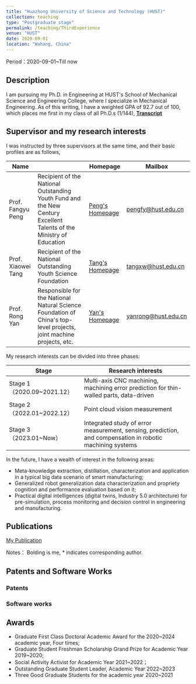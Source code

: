 ```yaml
---
title: "Huazhong University of Science and Technology (HUST)"
collection: teaching
type: "Postgraduate stage"
permalink: /teaching/ThirdExperience
venue: "HUST"
date: 2020-09-01
location: "Wuhang, China"
---
```


Period：2020-09-01~Till now

## Description

I am pursuing my Ph.D. in Engineering at HUST's School of Mechanical Science and Engineering College, where I specialize in Mechanical Engineering. As of this writing, I have a weighted GPA of 92.7 out of 100, which places me first in my class of all Ph.D.s (1/144),  [**Transcript**](..\files\Transcript.pdf) 



## Supervisor and my research interests

I was instructed by three supervisors at the same time, and their basic profiles are as follows, 

| Name               |                                                              | Homepage                                                     | Mailbox             |
| ------------------ | ------------------------------------------------------------ | ------------------------------------------------------------ | ------------------- |
| Prof. Fangyu Peng  | Recipient of the National Outstanding Youth Fund and the New Century Excellent Talents of the Ministry of Education | [Peng's Homepage](https://mse.hust.edu.cn/info/1145/1438.htm) | pengfy@hust.edu.cn  |
| Prof. Xiaowei Tang | Recipient of the National Outstanding Youth Science Foundation | [Tang's Homepage](https://mse.hust.edu.cn/info/1145/1436.htm) | tangxw@hust.edu.cn  |
| Prof. Rong Yan     | Responsible for the National Natural Science Foundation of China's top-level projects, joint machine projects, etc. | [Yan's Homepage](https://mse.hust.edu.cn/info/1145/1439.htm) | yanrong@hust.edu.cn |

My research interests can be divided into three phases:

| Stage                      | Research interests                                           |
| -------------------------- | ------------------------------------------------------------ |
| Stage 1（2020.09~2021.12） | Multi-axis CNC machining, machining error prediction for thin-walled parts, data-driven |
| Stage 2（2022.01~2022.12） | Point cloud vision measurement                               |
| Stage 3（2023.01~Now）     | Integrated study of error measurement, sensing, prediction, and compensation in robotic machining systems |

In the future, I have a wealth of interest in the following areas:

- Meta-knowledge extraction, distillation, characterization and application in a typical big data scenario of smart manufacturing;
- Generalized robot generalization data characterization and propriety cognition and performance evaluation based on it;
- Practical digital intelligences (digital twins, Industry 5.0 architecture) for pre-simulation, process monitoring and decision control in engineering and manufacturing.

## Publications

[My Publication](https://zhangteng-hust.github.io/publications/)

Notes： Bolding is me, * indicates corresponding author.



## Patents and Software Works

### Patents



### Software works



## Awards

- Graduate First Class Doctoral Academic Award for the 2020~2024 academic year, Four times;
- Graduate Student Freshman Scholarship Grand Prize for Academic Year 2019~2020;
- Social Activity Activist for Academic Year 2021~2022；
- Outstanding Graduate Student Leader, Academic Year 2022~2023
- Three Good Graduate Students for the academic year 2020~2021

